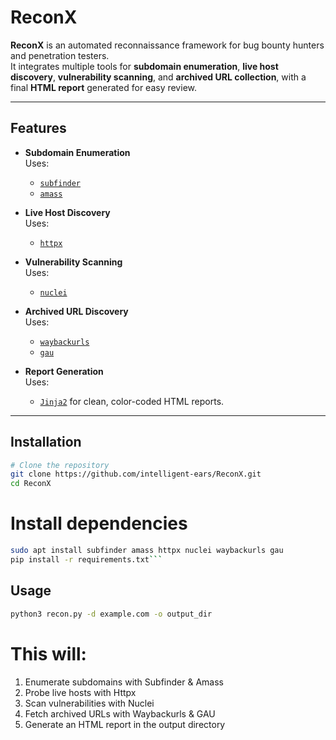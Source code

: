 # ReconX

**ReconX** is an automated reconnaissance framework for bug bounty hunters and penetration testers.  
It integrates multiple tools for **subdomain enumeration**, **live host discovery**, **vulnerability scanning**, and **archived URL collection**, with a final **HTML report** generated for easy review.

---

## Features

- **Subdomain Enumeration**  
  Uses:
  - [`subfinder`](https://github.com/projectdiscovery/subfinder)  
  - [`amass`](https://github.com/owasp-amass/amass)

- **Live Host Discovery**  
  Uses:
  - [`httpx`](https://github.com/projectdiscovery/httpx)

- **Vulnerability Scanning**  
  Uses:
  - [`nuclei`](https://github.com/projectdiscovery/nuclei)

- **Archived URL Discovery**  
  Uses:
  - [`waybackurls`](https://github.com/tomnomnom/waybackurls)  
  - [`gau`](https://github.com/lc/gau)

- **Report Generation**  
  Uses:
  - [`Jinja2`](https://jinja.palletsprojects.com/) for clean, color-coded HTML reports.

---

## Installation

```bash
# Clone the repository
git clone https://github.com/intelligent-ears/ReconX.git
cd ReconX
```
# Install dependencies
```bash
sudo apt install subfinder amass httpx nuclei waybackurls gau
pip install -r requirements.txt```
```
## Usage
```bash
python3 recon.py -d example.com -o output_dir
```
# This will:
1. Enumerate subdomains with Subfinder & Amass
2. Probe live hosts with Httpx
3. Scan vulnerabilities with Nuclei
4. Fetch archived URLs with Waybackurls & GAU
5. Generate an HTML report in the output directory
